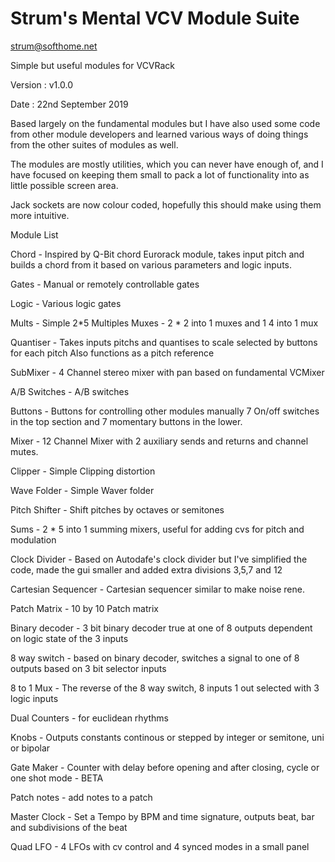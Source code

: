# Strum's Mental VCV Module Suite

strum@softhome.net

Simple but useful modules for VCVRack

Version : v1.0.0

Date : 22nd September 2019

Based largely on the fundamental modules but I have also used some code from other module
developers and learned various ways of doing things from the other suites of modules as well.

The modules are mostly utilities, which you can never have enough of, and I have
focused on keeping them small to pack a lot of functionality into as little possible screen area.

Jack sockets are now colour coded, hopefully this should make using them more intuitive. 

Module List

Chord - 
  Inspired by Q-Bit chord Eurorack module, takes input pitch and builds a chord
  from it based on various parameters and logic inputs.

Gates - 
  Manual or remotely controllable gates

Logic - 
  Various logic gates

Mults - 
  Simple 2*5 Multiples
Muxes - 
  2 * 2 into 1 muxes and 1 4 into 1 mux

Quantiser - 
  Takes inputs pitchs and quantises to scale selected by buttons for each pitch
  Also functions as a pitch reference

SubMixer - 
  4 Channel stereo mixer with pan based on fundamental VCMixer

A/B Switches - 
  A/B switches

Buttons - 
  Buttons for controlling other modules manually
  7 On/off switches in the top section and 7 momentary buttons in the lower.
  
Mixer - 
  12 Channel Mixer with 2 auxiliary sends and returns and channel mutes.

Clipper - 
  Simple Clipping distortion

Wave Folder - 
  Simple Waver folder
  
Pitch Shifter - 
  Shift pitches by octaves or semitones

Sums - 
  2 * 5 into 1 summing mixers, useful for adding cvs for pitch and modulation   

Clock Divider - 
  Based on Autodafe's clock divider but I've simplified the code, made the gui
  smaller and added extra divisions 3,5,7 and 12
  
Cartesian Sequencer - 
  Cartesian sequencer similar to make noise rene.
  
Patch Matrix - 
  10 by 10 Patch matrix
  
Binary decoder - 
  3 bit binary decoder true at one of 8 outputs dependent on logic state of the 3 inputs
  
8 way switch - based on binary decoder, switches a signal to one of 8 outputs based on 3 bit selector inputs

8 to 1 Mux - The reverse of the 8 way switch, 8 inputs 1 out selected with 3 logic inputs

Dual Counters - for euclidean rhythms

Knobs - Outputs constants continous or stepped by integer or semitone, uni or bipolar

Gate Maker - Counter with delay before opening and after closing, cycle or one shot mode - BETA

Patch notes - add notes to a patch

Master Clock - Set a Tempo by BPM and time signature, outputs beat, bar and subdivisions of the beat

Quad LFO - 4 LFOs with cv control and 4 synced modes in a small panel 
